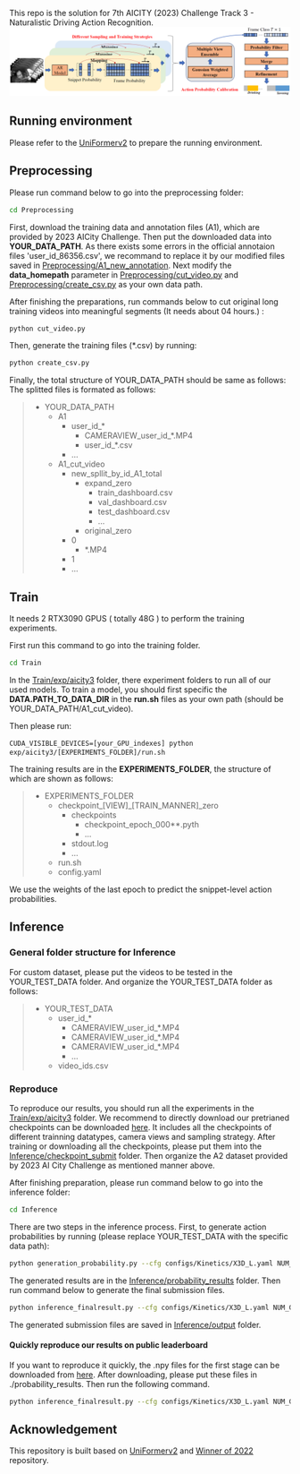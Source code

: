 

This repo is the solution for 7th AICITY (2023) Challenge Track 3 - Naturalistic Driving Action Recognition.
![framework](framework.png)

## Running environment

Please refer to the [UniFormerv2](https://github.com/OpenGVLab/UniFormerV2) to prepare the running environment.

## Preprocessing
Please run command below to go into the preprocessing folder:
```bash
cd Preprocessing
```

<!-- ./X3D_training/data/A1/ -->
<!-- Please note that due to the obvious missing data in 'user_id_86356.csv', we need to add the 'Dashboard_User_id_86356_5', 'Rear_view_user_id_86356_5 ' and 'Right_side_window_user_id_86356_5' in which we decided to populate the label in their corresponding positions with 'Class 1' and change the 'End Timed' in their next line from '0:03:32' to '0:08:32'.
 -->
First, download the training data and annotation files (A1), which are provided by 2023 AICity Challenge. Then put the downloaded data into **YOUR_DATA_PATH**.
As there exists some errors in the official annotaion files 'user_id_86356.csv', we recommand to replace it by our modified files saved in  [Preprocessing/A1_new_annotation](Preprocessing/A1_new_annotation).
Next modify the __data_homepath__ parameter in [Preprocessing/cut_video.py](Preprocessing/cut_video.py#L31) and [Preprocessing/create_csv.py](Preprocessing/create_csv.py) as your own data path.

After finishing the preparations, run commands below to cut original long training videos into meaningful segments (It needs about 04 hours.) <!-- the splitted data can be download [here](www.baidu.com)(for accessable person only)) -->:
```bash
python cut_video.py
```
Then, generate the training files (*.csv) by running:
```bash
python create_csv.py
```
<!-- After executing the above command, the cutted videos is saved in ./X3D_training/data/A1_cut_video/ and the output tarin/val/test.csv is located in ./X3D_training/data/A1_cut_video/train_val_test_csv/ -->
Finally, the total structure of YOUR_DATA_PATH should be same as follows:
The splitted files is formated as follows:
>   * YOUR_DATA_PATH
>     * A1
>       * user_id_*
>         * CAMERAVIEW_user_id_*.MP4
>         * user_id_*.csv
>       * ...
>     * A1_cut_video
>       * new_spllit_by_id_A1_total
>         * expand_zero
>           * train_dashboard.csv
>           * val_dashboard.csv
>           * test_dashboard.csv
>           * ...
>         * original_zero
>       * 0
>         * *.MP4 
>       * 1
>       * ...

## Train
It needs 2 RTX3090 GPUS ( totally 48G ) to perform the training experiments.

First run this command to go into the training folder. 
```bash
cd Train
```
In the [Train/exp/aicity3](Train/exp/aicity3) folder, there experiment folders to run all of our used models.
To train a model, you should first specific the **DATA.PATH_TO_DATA_DIR** in the **run.sh** files as your own path (should be YOUR_DATA_PATH/A1_cut_video).

Then please run:
<!--The structure of PATH_TO_DATA_DIR should be like (It actually is the ):
>   * PATH_TO_DATA_DIR
>     * new_spllit_by_id_A1_total
>       * expand_zero
>         * train_dashboard.csv
>         * val_dashboard.csv
>         * test_dashboard.csv
>         * ...
>       * original_zero
>     * 0
>       * *.MP4 
>     * 1
>     * ...
-->
```
CUDA_VISIBLE_DEVICES=[your_GPU_indexes] python exp/aicity3/[EXPERIMENTS_FOLDER]/run.sh
```
The training results are in the  **EXPERIMENTS_FOLDER**, the structure of which are shown as follows:
>   * EXPERIMENTS_FOLDER
>     * checkpoint_[VIEW]_[TRAIN_MANNER]_zero
>       * checkpoints
>         * checkpoint_epoch_000**.pyth
>         * ...
>       * stdout.log
>       * ...
>     * run.sh
>     * config.yaml

We use the weights of the last epoch to predict the snippet-level action probabilities.


## Inference
### General folder structure for Inference
<!-- The format of inference should be similar with the A2 dataset, which is provided by 2023 AI City Challenge. The format of A2 dataset as follows: -->
For custom dataset, please put the videos to be tested in the YOUR_TEST_DATA folder. And organize the YOUR_TEST_DATA folder as follows:
>   * YOUR_TEST_DATA
>     * user_id_*
>       * CAMERAVIEW_user_id_*.MP4
>       * CAMERAVIEW_user_id_*.MP4
>       * CAMERAVIEW_user_id_*.MP4
>       * ...
>     * video_ids.csv
### Reproduce
To reproduce our results, you should run all the experiments in the [Train/exp/aicity3](Train/exp/aicity3) folder. We recommend to directly download our pretrianed checkpoints can be downloaded [here](https://baidu.com). It includes all the checkpoints of different trainning datatypes, camera views and sampling strategy.
After training or downloading all the checkpoints, please put them into the [Inference/checkpoint_submit](Inference/checkpoint_submit) folder.
Then organize the A2 dataset provided by 2023 AI City Challenge as mentioned manner above.

After finishing preparation, please run command below to go into the inference folder:
```bash
cd Inference
```
<!-- First, including action probability calibration result generation and efficient action localization. -->
<!-- Please run the following commands to reproduce our results in sequence. -->
There are two steps in the inference process. First, to generate action probabilities by running (please replace YOUR_TEST_DATA with the specific data path):
```bash
python generation_probability.py --cfg configs/Kinetics/X3D_L.yaml NUM_GPUS 1 TRAIN.ENABLE False DATA.PATH_TO_DATA_DIR [YOUR_TEST_DATA]
```
<!-- The results of the first stage will appear in ./probability_results -->
The generated results are in the [Inference/probability_results](Inference/probability_results) folder. Then run command below to generate the final submission files.
```bash
python inference_finalresult.py --cfg configs/Kinetics/X3D_L.yaml NUM_GPUS 1 TRAIN.ENABLE False DATA.PATH_TO_DATA_DIR [YOUR_TEST_DATA]
```
<!-- DATA.PATH_TO_DATA_DIR: path to Test Dataset (e.g., A2, B) -->
The generated submission files are saved in [Inference/output](Inference/output) folder.

#### Quickly reproduce our results on public leaderboard
If you want to reproduce it quickly, the .npy files for the first stage can be downloaded from [here](https://baidu.com). After downloading, please put these files in ./probability_results. Then run the following command.

```bash
python inference_finalresult.py --cfg configs/Kinetics/X3D_L.yaml NUM_GPUS 1 TRAIN.ENABLE False DATA.PATH_TO_DATA_DIR [YOUR_TEST_DATA]
```


## Acknowledgement

This repository is built based on [UniFormerv2](https://github.com/OpenGVLab/UniFormerV2) and [Winner of 2022](https://github.com/VTCC-uTVM) repository.


